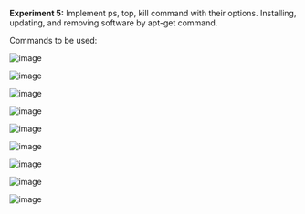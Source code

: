 **Experiment 5:** Implement ps, top, kill command with their options.
Installing, updating, and removing software by apt-get
command.


Commands to be used:

![image](https://github.com/user-attachments/assets/a0ab789d-653a-4882-a738-774053b86c80)

![image](https://github.com/user-attachments/assets/e5a5bbfe-c2f0-46f2-a278-03b5db9f0aed)

![image](https://github.com/user-attachments/assets/cc64e4d5-1fc4-4261-baea-48828e1335b9)

![image](https://github.com/user-attachments/assets/65a5fc7c-25d1-4f91-853c-8782781b4170)

![image](https://github.com/user-attachments/assets/88576f38-97ab-4282-9841-8c895e757e65)

![image](https://github.com/user-attachments/assets/8da8caee-e6e4-4e0e-9263-02ebbca376d9)

![image](https://github.com/user-attachments/assets/d7fc221b-baf3-40e2-9bbe-5ac3fb751085)

![image](https://github.com/user-attachments/assets/51b0e97f-6b95-4512-bd60-4f8eed019fe7)

![image](https://github.com/user-attachments/assets/54ada384-2155-4b7e-8a25-af36b4a8b492)
